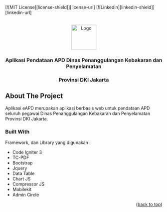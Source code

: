 <!-- Improved compatibility of back to top link: See: https://github.com/othneildrew/Best-README-Template/pull/73 -->
<a name="readme-top"></a>

[![MIT License][license-shield]][license-url]
[![LinkedIn][linkedin-shield]][linkedin-url]



<!-- PROJECT LOGO -->
<br />
<div align="center">
  <a href="https://github.com/bidCegahDamkar/eapd/assets/img/logo-eapd.png">
    <img src="images/logo.png" alt="Logo" width="80" height="80">
  </a>

  <h3 align="center">Aplikasi Pendataan APD Dinas Penanggulangan Kebakaran dan Penyelamatan</h3>
  <h3 align="center">Provinsi DKI Jakarta</h3>

</div>




<!-- ABOUT THE PROJECT -->
## About The Project


Aplikasi eAPD merupakan aplikasi berbasis web untuk pendataan APD seluruh pegawai Dinas Penanggulangan Kebakaran dan Penyelamatan Provinsi DKI Jakarta.



### Built With

Framework, dan Library yang digunakan :

* Code Igniter 3
* TC-PDF
* Bootstrap
* Jquery
* Data Table
* Chart JS
* Compressor JS
* Mobilekit
* Admin Circle

<p align="right">(<a href="#readme-top">back to top</a>)</p>

